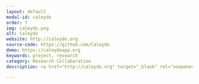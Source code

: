 ```yaml
---
layout: default
modal-id: caleydo
order: 7
img: caleydo.png
alt: Caleydo
website: http://caleydo.org
source-code: https://github.com/Caleydo
demo: https://caleydoapp.org
keywords: project, research
category: Research Collaboration
description: <a href="http://caleydo.org" target="_blank" rel="noopener">Caleydo</a> is a research collaboration among Johannes Kepler University Linz, the University of Utah, Graz University of Technology, Harvard University and Harvard Medical School. Samuel Gratzl joined the team during his Phd studies and together they developed a series of awarded publications in the area of information visualization with a focus on biomedical data.

---
```

